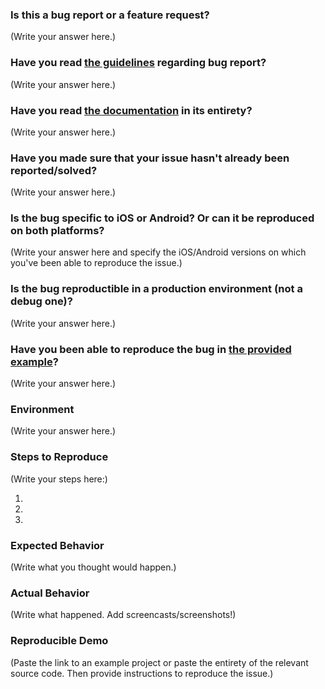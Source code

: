 <!--
  MAKE SURE TO READ AND FOLLOW THIS TEMPLATE CLOSELY OR YOUR ISSUE WILL BE CLOSED WITHOUT NOTICE
-->

### Is this a bug report or a feature request?

(Write your answer here.)

<!--
  If you answered "Bug report":

    We expect that it will take you about 30 minutes to produce a high-quality bug report.
    While this may seem like a lot, putting care into issues helps us fix them faster.
    For bug reports, it is REQUIRED to fill the rest of this template, or the issue will be closed.

  If you answered "Feature request":

    Make sure to describe as precisely as possible the feature you'd like to see implemented. When relevant, provide visual examples (screenshots, screencasts, diagrams...).
    You can ignore the next steps as long as you've made sure that your description is as clear, thorough and illustrated as possible.
-->

### Have you read [the guidelines](https://github.com/archriss/react-native-snap-carousel/blob/master/CONTRIBUTING.md) regarding bug report?

(Write your answer here.)

### Have you read [the documentation](https://github.com/archriss/react-native-snap-carousel/blob/master/README.md) in its entirety?

(Write your answer here.)

### Have you made sure that your issue hasn't already been reported/solved?

(Write your answer here.)

### Is the bug specific to iOS or Android? Or can it be reproduced on both platforms?

(Write your answer here and specify the iOS/Android versions on which you've been able to reproduce the issue.)

### Is the bug reproductible in a production environment (not a debug one)?

(Write your answer here.)

<!--
  If you haven't been able to reproduce the bug in production mode, it probably has to do with React Native's limitations (see ["Known issues"](https://github.com/archriss/react-native-snap-carousel/#known-issues)). Chances are we won't be able to do anything about it.
-->

### Have you been able to reproduce the bug in [the provided example](https://github.com/archriss/react-native-snap-carousel/tree/master/example)?

(Write your answer here.)

<!--
  If you haven't been able to reproduce the issue in the example, chances are that your code is to blame.
  Take the time to import your code in it bit by bit until you figure out what's wrong.
  If you're positive that it has to do with the plugin rather than with React Native or your own code, then you may continue filling out this template and post an issue.
-->

### Environment

<!--
  Provide information about your current environment. At the very least, it should include the following:

  Environment:
    React: 16.0.0-beta.5
    React native: 0.49.2
    react-native-snap-carousel: 3.3.4

  Target Platform:
    Android (6.0)
    iOS (10.3)
-->

(Write your answer here.)

### Steps to Reproduce

<!--
  How would you describe your issue to someone who doesn’t know you or your project?
  Try to write a sequence of steps that anybody can repeat to see the issue.
  Be specific! If the bug cannot be reproduced, your issue may be closed.
-->

(Write your steps here:)

1.
2.
3.

### Expected Behavior

<!--
  How did you expect your project to behave?
  It’s fine if you’re not sure your understanding is correct.
  Just write down what you thought would happen.
-->

(Write what you thought would happen.)

### Actual Behavior

<!--
  Did something go wrong?
  Is something broken, or not behaving as you expected?
  Describe this section in detail, and attach screencasts (or screenshots) if possible.
  Don't just say "it doesn't work"!
-->

(Write what happened. Add screencasts/screenshots!)

### Reproducible Demo

<!--
  Please share a project that reproduces the issue.
  There are two ways to do it:

    * Create a new app using https://snack.expo.io/ and try to reproduce the issue in it.
      This is useful if you roughly know where the problem is, or can’t share the real code.

    * Or, copy your app and remove things until you’re left with the minimal reproducible demo.
      This is useful for finding the root cause. You may then optionally create a Snack.

  This is a good guide to creating bug demos: https://stackoverflow.com/help/mcve
  Once you’re done, copy and paste the link to the Snack or a public GitHub repository below:
-->

(Paste the link to an example project or paste the entirety of the relevant source code. Then provide instructions to reproduce the issue.)

<!--
  What happens if you skip this step?

  Someone will read your bug report, and maybe will be able to help you,
  but it’s unlikely that it will get much attention from the team. Eventually,
  the issue will likely get closed in favor of issues that have reproducible demos.

  Please remember that:

    * Issues without reproducible demos have a very low priority.
    * The person fixing the bug would have to do that anyway. Please be respectful of their time.
    * You might figure out the issues yourself as you work on extracting it.

  Thanks for helping us help you!
-->
